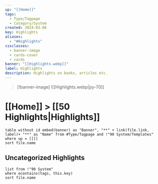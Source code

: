 ```yaml
---
up: "[[Home]]"
tags:
  - Type/Tagpage
  - Category/System
created: 2024-03-06
key: Highlights
aliases:
  - "#Highlights"
cssclasses:
  - banner-image
  - cards-cover
  - cards
banner: "[[Highlights.webp]]"
label: Highlights
description: Highlights on books, articles etc.
---
```

> [!banner-image] ![[Highlights.webp|py-70]]
# [[Home]] > [[50 Highlights|Highlights]] 
```dataview
table without id embed(banner) as "Banner", "**" + link(file.link, label)+ "**" as "Name" from #Type/Tagpage and !"90 System/Templates" 
where up = [[]]
sort file.name
```

## Uncategorized Highlights
```dataview
list from !"90 System"
where econtains(tags, this.key)
sort file.name
```
